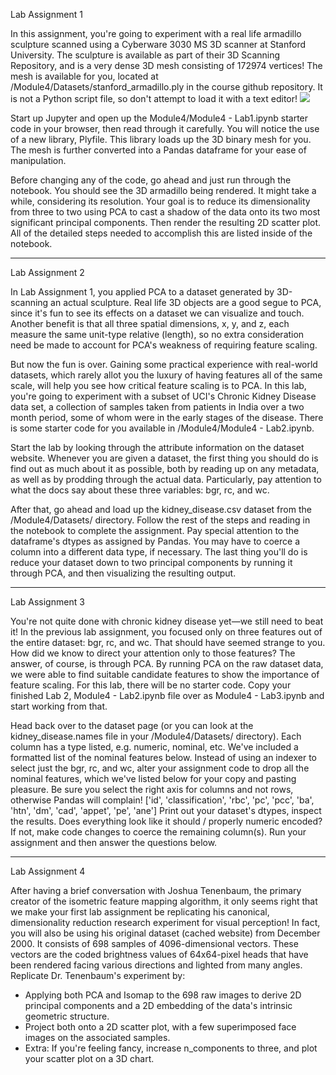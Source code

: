 Lab Assignment 1

In this assignment, you're going to experiment with a real life armadillo sculpture scanned using a Cyberware 3030 MS 3D scanner at Stanford University. The sculpture is available as part of their 3D Scanning Repository, and is a very dense 3D mesh consisting of 172974 vertices! The mesh is available for you, located at /Module4/Datasets/stanford_armadillo.ply in the course github repository. It is not a Python script file, so don't attempt to load it with a text editor!
![](https://prod-edxapp.edx-cdn.org/assets/courseware/v1/f83af0bb88f3f2b258d91f9575c1cc07/asset-v1:Microsoft+DAT210x+1T2018a+type@asset+block/M5L3-Armadillo.png)


Start up Jupyter and open up the Module4/Module4 - Lab1.ipynb starter code in your browser, then read through it carefully. You will notice the use of a new library, Plyfile. This library loads up the 3D binary mesh for you. The mesh is further converted into a Pandas dataframe for your ease of manipulation.

Before changing any of the code, go ahead and just run through the notebook. You should see the 3D armadillo being rendered. It might take a while, considering its resolution. Your goal is to reduce its dimensionality from three to two using PCA to cast a shadow of the data onto its two most significant principal components. Then render the resulting 2D scatter plot. All of the detailed steps needed to accomplish this are listed inside of the notebook.

------------------------------

Lab Assignment 2

In Lab Assignment 1, you applied PCA to a dataset generated by 3D-scanning an actual sculpture. Real life 3D objects are a good segue to PCA, since it's fun to see its effects on a dataset we can visualize and touch. Another benefit is that all three spatial dimensions, x, y, and z, each measure the same unit-type relative (length), so no extra consideration need be made to account for PCA's weakness of requiring feature scaling.

But now the fun is over. Gaining some practical experience with real-world datasets, which rarely allot you the luxury of having features all of the same scale, will help you see how critical feature scaling is to PCA. In this lab, you're going to experiment with a subset of UCI's Chronic Kidney Disease data set, a collection of samples taken from patients in India over a two month period, some of whom were in the early stages of the disease. There is some starter code for you available in /Module4/Module4 - Lab2.ipynb.

Start the lab by looking through the attribute information on the dataset website. Whenever you are given a dataset, the first thing you should do is find out as much about it as possible, both by reading up on any metadata, as well as by prodding through the actual data. Particularly, pay attention to what the docs say about these three variables: bgr, rc, and wc.

After that, go ahead and load up the kidney_disease.csv dataset from the /Module4/Datasets/ directory. Follow the rest of the steps and reading in the notebook to complete the assignment. Pay special attention to the dataframe's dtypes as assigned by Pandas. You may have to coerce a column into a different data type, if necessary. The last thing you'll do is reduce your dataset down to two principal components by running it through PCA, and then visualizing the resulting output.

---------------------------

Lab Assignment 3

You're not quite done with chronic kidney disease yet—we still need to beat it! In the previous lab assignment, you focused only on three features out of the entire dataset: bgr, rc, and wc. That should have seemed strange to you. How did we know to direct your attention only to those features? The answer, of course, is through PCA. By running PCA on the raw dataset data, we were able to find suitable candidate features to show the importance of feature scaling. For this lab, there will be no starter code. Copy your finished Lab 2, Module4 - Lab2.ipynb file over as Module4 - Lab3.ipynb and start working from that.

Head back over to the dataset page (or you can look at the kidney_disease.names file in your /Module4/Datasets/ directory). Each column has a type listed, e.g. numeric, nominal, etc. We've included a formatted list of the nominal features below. Instead of using an indexer to select just the bgr, rc, and wc, alter your assignment code to drop all the nominal features, which we've listed below for your copy and pasting pleasure. Be sure you select the right axis for columns and not rows, otherwise Pandas will complain! ['id', 'classification', 'rbc', 'pc', 'pcc', 'ba', 'htn', 'dm', 'cad', 'appet', 'pe', 'ane']
Print out your dataset's dtypes, inspect the results. Does everything look like it should / properly numeric encoded? If not, make code changes to coerce the remaining column(s).
Run your assignment and then answer the questions below.

------------------------------

Lab Assignment 4

After having a brief conversation with Joshua Tenenbaum, the primary creator of the isometric feature mapping algorithm, it only seems right that we make your first lab assignment be replicating his canonical, dimensionality reduction research experiment for visual perception! In fact, you will also be using his original dataset (cached website) from December 2000. It consists of 698 samples of 4096-dimensional vectors. These vectors are the coded brightness values of 64x64-pixel heads that have been rendered facing various directions and lighted from many angles. Replicate Dr. Tenenbaum's experiment by:

- Applying both PCA and Isomap to the 698 raw images to derive 2D principal components and a 2D embedding of the data's intrinsic geometric structure.
- Project both onto a 2D scatter plot, with a few superimposed face images on the associated samples.
- Extra: If you're feeling fancy, increase n_components to three, and plot your scatter plot on a 3D chart.
